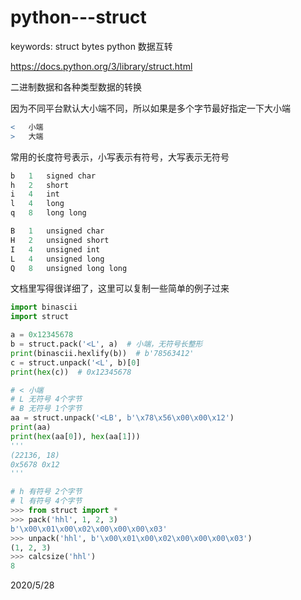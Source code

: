 # python---struct

keywords: struct bytes python 数据互转  

https://docs.python.org/3/library/struct.html  

二进制数据和各种类型数据的转换  

因为不同平台默认大小端不同，所以如果是多个字节最好指定一下大小端  
```r
<   小端
>   大端
```

常用的长度符号表示，小写表示有符号，大写表示无符号  
```r
b   1   signed char
h   2   short
i   4   int
l   4   long
q   8   long long

B   1   unsigned char
H   2   unsigned short
I   4   unsigned int
L   4   unsigned long
Q   8   unsigned long long
```

文档里写得很详细了，这里可以复制一些简单的例子过来  

```python
import binascii
import struct

a = 0x12345678
b = struct.pack('<L', a)  # 小端，无符号长整形
print(binascii.hexlify(b))  # b'78563412'
c = struct.unpack('<L', b)[0]
print(hex(c))  # 0x12345678
```

```python
# < 小端
# L 无符号 4个字节
# B 无符号 1个字节
aa = struct.unpack('<LB', b'\x78\x56\x00\x00\x12')
print(aa)
print(hex(aa[0]), hex(aa[1]))
'''
(22136, 18)
0x5678 0x12
'''
```

```python
# h 有符号 2个字节
# l 有符号 4个字节
>>> from struct import *
>>> pack('hhl', 1, 2, 3)
b'\x00\x01\x00\x02\x00\x00\x00\x03'
>>> unpack('hhl', b'\x00\x01\x00\x02\x00\x00\x00\x03')
(1, 2, 3)
>>> calcsize('hhl')
8
```


2020/5/28  
